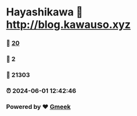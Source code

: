# Hayashikawa :link: http://blog.kawauso.xyz 
### :page_facing_up: [20](http://blog.kawauso.xyz/tag.html) 
### :speech_balloon: 2 
### :hibiscus: 21303 
### :alarm_clock: 2024-06-01 12:42:46 
### Powered by :heart: [Gmeek](https://github.com/Meekdai/Gmeek)
